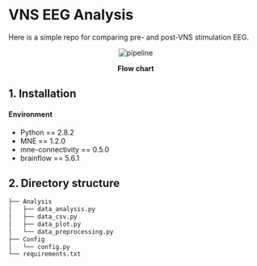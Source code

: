 # VNS EEG Analysis

Here is a simple repo for comparing pre- and post-VNS stimulation EEG.


<div align=center>

![pipeline](https://github.com/Junsu0213/VNS_EEG_Analysis/assets/128777619/8aa12089-4334-44b7-a072-08dd97663cfc)

**Flow chart**

</div>

## 1. Installation
#### Environment
* Python == 2.8.2
* MNE == 1.2.0
* mne-connectivity == 0.5.0
* brainflow == 5.6.1

## 2. Directory structure
```bash
├── Analysis
│   ├── data_analysis.py
│   ├── data_csv.py
│   ├── data_plot.py
│   └── data_preprocessing.py
├── Config
│   └── config.py
└── requirements.txt
```

